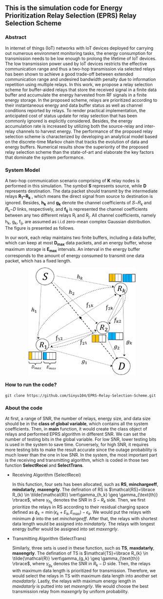## This is the simulation code for Energy Prioritization Relay Selection (EPRS) Relay Selection Scheme
### Abstract
In internet of things (IoT) networks with IoT devices deployed for carrying out numerous environment monitoring tasks, the energy consumption for transmission needs to be low enough to prolong the lifetime of IoT devices. The low transmission power used by IoT devices restricts the effective communication range and thus a two-hop transmission via selected relays has been shown to achieve a good trade-off between extended communication range and undesired bandwidth penalty due to information repetition using multiple relays. In this work, we propose a relay selection scheme for buffer-aided relays that store the received signal in a finite data buffer and accumulate the energy harvested from RF signals in a finite energy storage. In the proposed scheme, relays are prioritized according to their instantaneous energy and data buffer status as well as channel conditions reported by relays. To render practical implementation, the anticipated cost of status update for relay selection that has been commonly ignored is explicitly considered. Besides, the energy accumulation rate is increased by utilizing both the source-relay and inter-relay channels to harvest energy. The performance of the proposed relay selection scheme is characterized by developing an analytical model based on the discrete-time Markov chain that tracks the evolution of data and energy buffers. Numerical results show the superiority of the proposed relay selection scheme than the state-of-art and elaborate the key factors that dominate the system performance.
### System Model
A two-hop communication scenario comprising of **K** relay nodes is performed in this simulation. The symbol **S** represents source, while **D** represents destination. The data packet should transmit by the intermediate relays **R<sub>1</sub>~R<sub>k</sub>** , which means the direct signal from source to destination is ignored. Besides, **h<sub>k</sub>** and **g<sub>k</sub>** denote the channel coefficients of 𝑆−𝑅<sub>k</sub> and 𝑅<sub>k</sub>−𝐷 links, respectively, and **f<sub>ij</sub>** is represented the channel coefficients between any two different relays R<sub>i</sub> and R<sub>j</sub>. All channel coefficients, namely h<sub>k</sub>,  g<sub>k</sub>, f<sub>ij</sub>, are assumed as i.i.d zero-mean complex Gaussian distribution. The figure is presented as follows.

In our work, each relay maintains two finite buffers, including a data buffer, which can keep at most **D<sub>max</sub>** data packets, and an energy buffer, whose maximum storage is **E<sub>max</sub>** intervals. An interval in the energy buffer corresponds to the amount of energy consumed to transmit one data packet, which has a fixed length.

<center>
<img src="system_model.jpg" width = "350" height = "350" alt="System model" align=center />
</center>

### How to run the code?
```
git clone https://github.com/Sinyu104/EPRS-Relay-Selection-Scheme.git
```

### About the code
At first, a range of SNR, the number of relays, energy size, and data size should be in the **class of global variable**, which contains all the system coefficients. Then, in **main** function, it would create the class object of relays and performed EPRS algorithm in different SNR. We can set the number of testing bits in the global variable. For low SNR, lower testing bits is used in the system to save time. Conversely, for high SNR, it requires more testing bits to make the result accurate since the outage probability is much lower than the one in low SNR. In the system, the most important part is the receiving and transmitting algorithm, which is coded in those two function **SelectRecei** and **SelectTrans**. 

- Receiving Algorithm (SelectRecei)

    In this function, four sets has been allocated, such as **RS**, **minchargeeff**, **mindatarly**, **maxengrly**. The defination of RS is $\mathcal{RS}=\lbrace R_{k} \in \tilde{\mathcal{R}} \vert\gamma_{h_k} \geq \gamma_{\text{th}} \rbrace$, where $\gamma_{h_k}$ denotes the SNR in $S-R_k$ side. Then, we first prioritize the relays in RS according to their residual charging space defined as $\phi_k = \min( \epsilon_k+E_k, E_{\max}) - \epsilon_k$. We would put the relays with minimum $\phi$ into the set *minchargeeff*. After that, the relays with shortest data length would be assigned into *mindatarly*. The relays with longest energy buffer would be assigned into set *maxengrly*. 
   
- Transmitting Algorithm (SelectTrans)

    Similarly, three sets is used in these function, such as **TS**, **maxdatarly**, **maxengrly**. The defination of TS is $\mathcal{TS}=\lbrace R_{k} \in \tilde{\mathcal{R}} \vert\gamma_{g_k} \geq \gamma_{\text{th}} \rbrace$, where $\gamma_{g_k}$ denotes the SNR in $R_k-D$ side. Then, the relays with maximum data length is prioritized for transmission. Therefore, we would select the relays in TS with maximum data length into another set *maxdatarly*. Lastly, the relays with maximum energy length in *maxdatarly* is putted into set *maxengrly*. We would choose the best transmission relay from *maxengrly* by uniform probability. 

